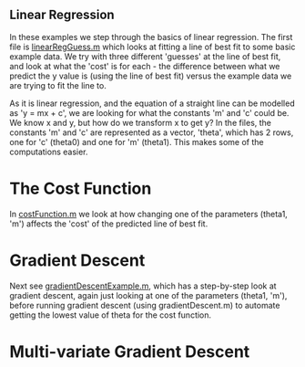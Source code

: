 ## Linear Regression

In these examples we step through the basics of linear regression.
The first file is [linearRegGuess.m](https://github.com/katharinebeaumont/machine-learning-exposed/blob/master/Linear-Regression/linearRegGuess.m) which looks at fitting a line of best fit to some basic example data. We try with three different 'guesses' at the line of best fit, and look at what the 'cost' is for each - the difference between what we predict the y value is (using the line of best fit) versus the example data we are trying to fit the line to.

As it is linear regression, and the equation of a straight line can be modelled as 'y = mx + c', we are looking for what the constants 'm' and 'c' could be. We know x and y, but how do we transform x to get y?
In the files, the constants 'm' and 'c' are represented as a vector, 'theta', which has 2 rows, one for 'c' (theta0) and one for 'm' (theta1). This makes some of the computations easier.

# The Cost Function
In [costFunction.m](https://github.com/katharinebeaumont/machine-learning-exposed/blob/master/Linear-Regression/costFunction.m) we look at how changing one of the parameters (theta1, 'm') affects the 'cost' of the predicted line of best fit.

# Gradient Descent
Next see [gradientDescentExample.m](https://github.com/katharinebeaumont/machine-learning-exposed/blob/master/Linear-Regression/gradientDescentExample.m), which has a step-by-step look at gradient descent, again just looking at one of the parameters (theta1, 'm'), before running gradient descent (using gradientDescent.m) to automate getting the lowest value of theta for the cost function.

# Multi-variate Gradient Descent